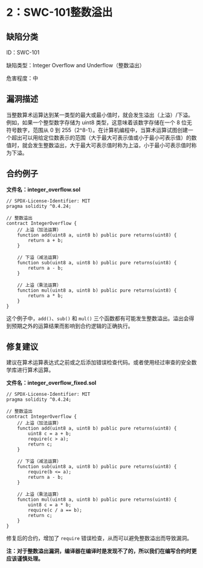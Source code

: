 # 2：SWC-101整数溢出

## 缺陷分类

ID：SWC-101

缺陷类型：Integer Overflow and Underflow（整数溢出）

危害程度：中

## 漏洞描述

当整数算术运算达到某一类型的最大或最小值时，就会发生溢出（上溢）/下溢。例如，如果一个整型数字存储为 uint8 类型，这意味着该数字存储在一个 8 位无符号数字，范围从 0 到 255（2^8-1）。在计算机编程中，当算术运算试图创建一个超出可以用给定位数表示的范围（大于最大可表示值或小于最小可表示值）的数值时，就会发生整数溢出，大于最大可表示值时称为上溢，小于最小可表示值时称为下溢。

## 合约例子

**文件名：integer_overflow.sol**

```
// SPDX-License-Identifier: MIT
pragma solidity ^0.4.24;

// 整数溢出
contract IntegerOverflow {
    // 上溢（加法运算）
    function add(uint8 a, uint8 b) public pure returns(uint8) {
        return a + b;
    }

    // 下溢（减法运算）
    function sub(uint8 a, uint8 b) public pure returns(uint8) {
        return a - b;
    }

    // 上溢（乘法运算）
    function mul(uint8 a, uint8 b) public pure returns(uint8) {
        return a * b;
    }
}
```

这个例子中，`add()`、`sub()` 和 `mul()` 三个函数都有可能发生整数溢出。溢出会得到预期之外的运算结果而影响到合约逻辑的正确执行。

## 修复建议

建议在算术运算表达式之前或之后添加错误检查代码。或者使用经过审查的安全数学库进行算术运算。

**文件名：integer_overflow_fixed.sol**

```
// SPDX-License-Identifier: MIT
pragma solidity ^0.4.24;

// 整数溢出
contract IntegerOverflow {
    // 上溢（加法运算）
    function add(uint8 a, uint8 b) public pure returns(uint8) {
        uint8 c = a + b;
        require(c > a);
        return c;
    }

    // 下溢（减法运算）
    function sub(uint8 a, uint8 b) public pure returns(uint8) {
        require(b <= a);
        return a - b;
    }

    // 上溢（乘法运算）
    function mul(uint8 a, uint8 b) public pure returns(uint8) {
        uint8 c = a * b;
        require(c / a == b);
        return c;
    }
}
```

修复后的合约，增加了 `require` 错误检查，从而可以避免整数溢出而导致漏洞。

**注：对于整数溢出漏洞，编译器在编译时是发现不了的，所以我们在编写合约时更应该谨慎处理。**

